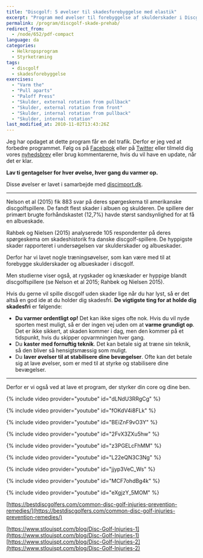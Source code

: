 ```yaml
---
title: "Discgolf: 5 øvelser til skadesforebyggelse med elastik"
excerpt: "Program med øvelser til forebyggelse af skulderskader i Discgolf med elastik."
permalink: /program/discgolf-skade-prehab/
redirect_from:
  - /node/652/pdf-compact
language: da
categories:
  - Helkropsprogram
  - Styrketræning
tags:
  - discgolf
  - skadesforebyggelse
exercises:
  - "Varm the"
  - "Pull aparts"
  - "Paloff Press"
  - "Skulder, external rotation from pullback"
  - "Skulder, external rotation from front"
  - "Skulder, internal rotation from pullback"
  - "Skulder, internal rotation"
last_modified_at: 2010-11-02T13:43:26Z
---
```


Jeg har opdaget at dette program får en del trafik. Derfor er jeg ved at forbedre programmet. Følg os på [Facebook](http://facebook.com/motionsplan/) eller på [Twitter](http://www.twitter.com/motionsplan/) eller tilmeld dig vores [nyhedsbrev](/nyhedsbrev/) eller brug kommentarerne, hvis du vil have en update, når det er klar.

**Lav ti gentagelser for hver øvelse, hver gang du varmer op.**

Disse øvelser er lavet i samarbejde med [discimport.dk](http://www.discimport.dk).

***

Nelson et al (2015) fik 883 svar på deres spørgeskema til amerikanske discgolfspillere. De fandt flest skader i albuen og skulderen. De spillere der primært brugte forhåndskastet (12,7%) havde størst sandsynlighed for at få en albueskade.

Rahbek og Nielsen (2015) analyserede 105 respondenter på deres spørgeskema om skadeshistorik fra danske discgolf-spillere. De hyppigste skader rapporteret i undersøgelsen var skulderskader og albueskader.

Derfor har vi lavet nogle træningsøvelser, som kan være med til at forebygge skulderskader og albueskader i discgolf.

Men studierne viser også, at rygskader og knæskader er hyppige blandt discgolfspillere (se Nelson et al 2015; Rahbek og Nielsen 2015).

Hvis du gerne vil spille discgolf uden skader lige når du har lyst, så er det altså en god ide at du holder dig skadesfri. **De vigtigste ting for at holde dig skadesfri** er følgende:

- **Du varmer ordentligt op!** Det kan ikke siges ofte nok. Hvis du vil nyde sporten mest muligt, så er der ingen vej uden om at **varme grundigt op**. Det er ikke sikkert, at skaden kommer i dag, men den kommer på et tidspunkt, hvis du skipper opvarmningen hver gang.
- Du **kaster med fornuftig teknik**. Det kan betale sig at træne sin teknik, så den bliver så hensigtsmæssig som muligt. 
- Du **laver øvelser til at stabilisere dine bevægelser**. Ofte kan det betale sig at lave øvelser, som er med til at styrke og stabilisere dine bevægelser.

***

Derfor er vi også ved at lave et program, der styrker din core og dine ben.

{% include video provider="youtube" id="dLNdU3RRgCg" %}

{% include video provider="youtube" id="fOKdV4i8FLk" %}

{% include video provider="youtube" id="BEiZnF9vO3Y" %}

{% include video provider="youtube" id="2FvX3ZXu5hw" %}

{% include video provider="youtube" id="z3PGELcFhMM" %}

{% include video provider="youtube" id="L22eQN3C3Ng" %}

{% include video provider="youtube" id="jjyp3VeC_Ws" %}

{% include video provider="youtube" id="MCF7ohdBg4k" %}

{% include video provider="youtube" id="eXgjzY_5MOM" %}

[https://bestdiscgolfers.com/common-disc-golf-injuries-prevention-remedies/](https://bestdiscgolfers.com/common-disc-golf-injuries-prevention-remedies/)

[https://www.stlouispt.com/blog/Disc-Golf-Injuries-1](https://www.stlouispt.com/blog/Disc-Golf-Injuries-1)
[https://www.stlouispt.com/blog/Disc-Golf-Injuries-2](https://www.stlouispt.com/blog/Disc-Golf-Injuries-2)
